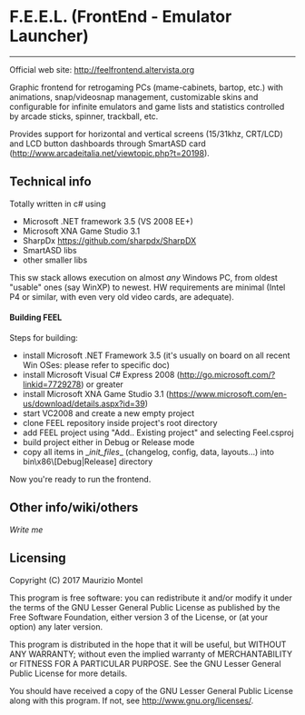 # F.E.E.L. (FrontEnd - Emulator Launcher)

---------------------------------------------------------------------------------------
Official web site: http://feelfrontend.altervista.org

Graphic frontend for retrogaming PCs (mame-cabinets, bartop, etc.) with animations, snap/videosnap management, customizable skins and configurable for infinite emulators and game lists and statistics controlled by arcade sticks, spinner, trackball, etc.

Provides support for horizontal and vertical screens (15/31khz, CRT/LCD) and LCD button dashboards through SmartASD card (http://www.arcadeitalia.net/viewtopic.php?t=20198).

## Technical info
Totally written in c# using
- Microsoft .NET framework 3.5 (VS 2008 EE+)
- Microsoft XNA Game Studio 3.1
- SharpDx https://github.com/sharpdx/SharpDX
- SmartASD libs
- other smaller libs

This sw stack allows execution on almost *any* Windows PC, from oldest "usable" ones (say WinXP) to newest.
HW requirements are minimal (Intel P4 or similar, with even very old video cards, are adequate).

#### Building FEEL

Steps for building:

- install Microsoft .NET Framework 3.5 (it's usually on board on all recent Win OSes: please refer to specific doc)
- install Microsoft Visual C# Express 2008 (http://go.microsoft.com/?linkid=7729278) or greater
- install Microsoft XNA Game Studio 3.1 (https://www.microsoft.com/en-us/download/details.aspx?id=39)
- start VC2008 and create a new empty project
- clone FEEL repository inside project's root directory
- add FEEL project using "Add.. Existing project" and selecting Feel.csproj
- build project either in Debug or Release mode
- copy all items in \__init_files__ (changelog, config, data, layouts...) into bin\x86\\[Debug|Release] directory 

Now you're ready to run the frontend.

## Other info/wiki/others
*Write me*

## Licensing
Copyright (C) 2017 Maurizio Montel

This program is free software: you can redistribute it and/or modify it under the terms of the GNU Lesser General Public License as published by the Free Software Foundation, either version 3 of the License, or (at your option) any later version.

This program is distributed in the hope that it will be useful, but WITHOUT ANY WARRANTY; without even the implied warranty of MERCHANTABILITY or FITNESS FOR A PARTICULAR PURPOSE. See the GNU Lesser General Public License for more details.

You should have received a copy of the GNU Lesser General Public License along with this program. If not, see http://www.gnu.org/licenses/.